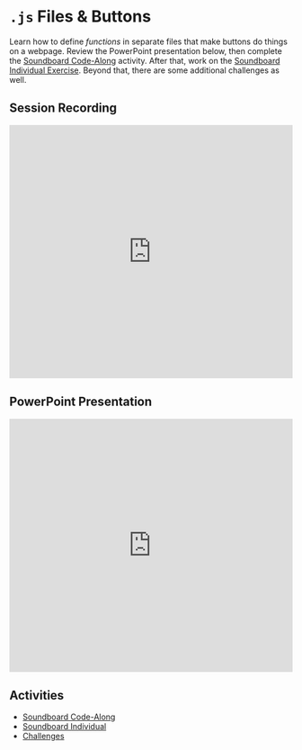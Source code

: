 # `.js` Files & Buttons
Learn how to define _functions_ in separate files that make buttons do things on a webpage. Review the PowerPoint presentation below, then complete the [Soundboard Code-Along](SoundboardFollowAlongInstructions.md) activity. After that, work on the [Soundboard Individual Exercise](SoundboardIndividualInstructions.md). Beyond that, there are some additional challenges as well.

## Session Recording
<iframe width="100%" height="450px" src="https://www.youtube.com/embed/nbU_BVfsapo" frameborder="0" allow="accelerometer; autoplay; clipboard-write; encrypted-media; gyroscope; picture-in-picture" allowfullscreen></iframe>

## PowerPoint Presentation
<iframe src='https://view.officeapps.live.com/op/embed.aspx?src=https://hylandtechclub.com/web-102/Week04/JsFilesAndButtons.pptx' width='100%' height='450px' frameborder='0'></iframe>

## Activities
- [Soundboard Code-Along](SoundboardFollowAlongInstructions.md)
- [Soundboard Individual](SoundboardIndividualInstructions.md)
- [Challenges](Challenges.md)